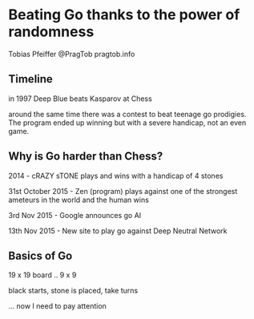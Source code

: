 # Beating Go thanks to the power of randomness
Tobias Pfeiffer @PragTob pragtob.info

## Timeline
in 1997 Deep Blue beats Kasparov at Chess

around the same time there was a contest to beat teenage go prodigies.  The program ended up winning but with a severe handicap, not an even game.

## Why is Go harder than Chess?

2014 - cRAZY sTONE plays and wins with a handicap of 4 stones

31st October 2015 - Zen (program) plays against one of the strongest ameteurs in the world and the human wins

3rd Nov 2015 - Google announces go AI

13th Nov 2015 - New site to play go against Deep Neutral Network

## Basics of Go

19 x 19 board .. 9 x 9

black starts, stone is placed, take turns

... now I need to pay attention
